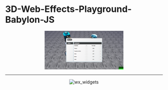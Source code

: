 # 3D-Web-Effects-Playground-Babylon-JS

<p align="center">
<img src="https://raw.githubusercontent.com/GabpsX/3D-Web-Effects-Playground-Babylon-JS/main/img/f1.png?" alt="wx_widgets" width="50%"/> 
</p>
<hr>
<p align="center">
<img src="https://github.com/GabpsX/3D-Web-Effects-Playground-Babylon-JS/main/img/f2.png?raw=true" alt="wx_widgets" width="50%"/> 
</p>
